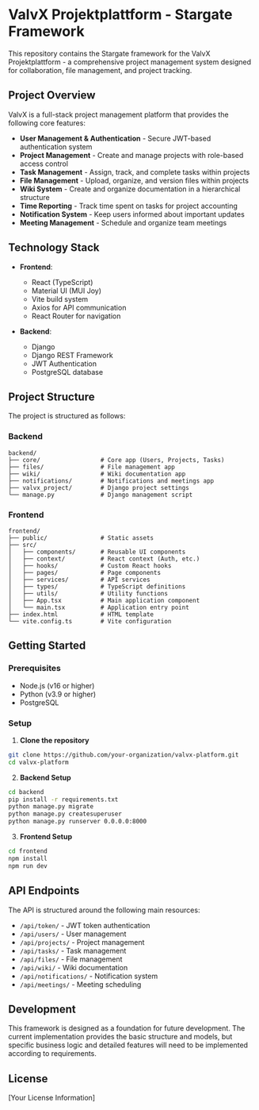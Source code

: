 # ValvX Projektplattform - Stargate Framework

This repository contains the Stargate framework for the ValvX Projektplattform - a comprehensive project management system designed for collaboration, file management, and project tracking.

## Project Overview

ValvX is a full-stack project management platform that provides the following core features:

- **User Management & Authentication** - Secure JWT-based authentication system
- **Project Management** - Create and manage projects with role-based access control
- **Task Management** - Assign, track, and complete tasks within projects
- **File Management** - Upload, organize, and version files within projects
- **Wiki System** - Create and organize documentation in a hierarchical structure
- **Time Reporting** - Track time spent on tasks for project accounting
- **Notification System** - Keep users informed about important updates
- **Meeting Management** - Schedule and organize team meetings

## Technology Stack

- **Frontend**:
  - React (TypeScript)
  - Material UI (MUI Joy)
  - Vite build system
  - Axios for API communication
  - React Router for navigation

- **Backend**:
  - Django
  - Django REST Framework
  - JWT Authentication
  - PostgreSQL database

## Project Structure

The project is structured as follows:

### Backend

```
backend/
├── core/                 # Core app (Users, Projects, Tasks)
├── files/                # File management app
├── wiki/                 # Wiki documentation app
├── notifications/        # Notifications and meetings app
├── valvx_project/        # Django project settings
└── manage.py             # Django management script
```

### Frontend

```
frontend/
├── public/               # Static assets
├── src/
│   ├── components/       # Reusable UI components
│   ├── context/          # React context (Auth, etc.)
│   ├── hooks/            # Custom React hooks
│   ├── pages/            # Page components
│   ├── services/         # API services
│   ├── types/            # TypeScript definitions
│   ├── utils/            # Utility functions
│   ├── App.tsx           # Main application component
│   └── main.tsx          # Application entry point
├── index.html            # HTML template
└── vite.config.ts        # Vite configuration
```

## Getting Started

### Prerequisites

- Node.js (v16 or higher)
- Python (v3.9 or higher)
- PostgreSQL

### Setup

1. **Clone the repository**

```bash
git clone https://github.com/your-organization/valvx-platform.git
cd valvx-platform
```

2. **Backend Setup**

```bash
cd backend
pip install -r requirements.txt
python manage.py migrate
python manage.py createsuperuser
python manage.py runserver 0.0.0.0:8000
```

3. **Frontend Setup**

```bash
cd frontend
npm install
npm run dev
```

## API Endpoints

The API is structured around the following main resources:

- `/api/token/` - JWT token authentication
- `/api/users/` - User management
- `/api/projects/` - Project management
- `/api/tasks/` - Task management
- `/api/files/` - File management
- `/api/wiki/` - Wiki documentation
- `/api/notifications/` - Notification system
- `/api/meetings/` - Meeting scheduling

## Development

This framework is designed as a foundation for future development. The current implementation provides the basic structure and models, but specific business logic and detailed features will need to be implemented according to requirements.

## License

[Your License Information]

